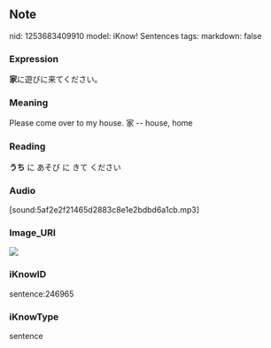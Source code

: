 ## Note
nid: 1253683409910
model: iKnow! Sentences
tags: 
markdown: false

### Expression
<b>家</b>に遊びに来てください。

### Meaning
Please come over to my house.
家 -- house, home

### Reading
<b>うち</b> に あそび に きて ください

### Audio
[sound:5af2e2f21465d2883c8e1e2bdbd6a1cb.mp3]

### Image_URI
<img src="00a208e0cfb076cebf0ae8a924394497.jpg">

### iKnowID
sentence:246965

### iKnowType
sentence
